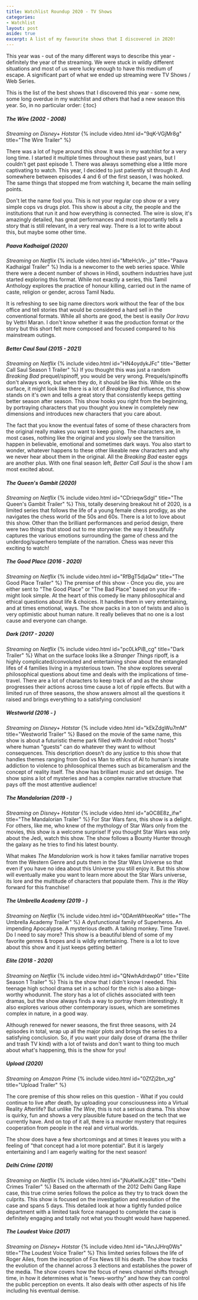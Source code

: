 ```yaml
---
title: Watchlist Roundup 2020 - TV Shows
categories:
- Watchlist
layout: post
aside: true
excerpt: A list of my favourite shows that I discovered in 2020!
---
```

This year was - out of the many different ways to describe this year - definitely the year of the streaming. We were stuck in wildly different situations and most of us were lucky enough to have this medium of escape. A significant part of what we ended up streaming were TV Shows / Web Series. 

This is the list of the best shows that I discovered this year - some new, some long overdue in my watchlist and others that had a new season this year. So, in no particular order:
{:toc}

##### The Wire (2002 - 2008)
_Streaming on Disney+ Hotstar_
{% include video.html id="9qK-VGjMr8g" title="The Wire Trailer" %}

There was a lot of hype around this show. It was in my watchlist for a very long time. I started it multiple times throughout these past years, but I couldn't get past episode 1. There was always something else a little more captivating to watch. This year, I decided to just patiently sit through it. And somewhere between episodes 4 and 6 of the first season, I was hooked. The same things that stopped me from watching it, became the main selling points.

Don't let the name fool you. This is not your regular cop show or a very simple cops vs drugs plot. This show is about a city, the people and the institutions that run it and how everything is connected. The wire is slow, it's amazingly detailed, has great performances and most importantly tells a story that is still relevant, in a very real way. There is a lot to write about this, but maybe some other time.

##### Paava Kadhaigal (2020)
_Streaming on Netflix_
{% include video.html id="MteHcVk-_jo" title="Paava Kadhaigal Trailer" %}
India is a newcomer to the web series space. While there were a decent number of shows in Hindi, southern industries have just started exploring this format. While not exactly a series, this Tamil Anthology explores the practice of honour killing, carried out in the name of caste, religion or gender, across Tamil Nadu.

It is refreshing to see big name directors work without the fear of the box office and tell stories that would be considered a hard sell in the conventional formats. While all shorts are good, the best is easily _Oor Iravu_ by Vettri Maran. I don't know whether it was the production format or the story but this short felt more composed and focused compared to his mainstream outings.

##### Better Caul Saul (2015 - 2021)
_Streaming on Netflix_
{% include video.html id="HN4oydykJFc" title="Better Call Saul Season 1 Trailer" %}
If you thought this was just a random _Breaking Bad_ prequel/spinoff, you would be very wrong. Prequels/spinoffs don't always work, but when they do, it should be like this. While on the surface, it might look like there is a lot of _Breaking Bad_ influence, this show stands on it's own and tells a great story that consistently keeps getting better season after season. This show hooks you right from the beginning, by portraying characters that you thought you knew in completely new dimensions and introduces new characters that you care about.

The fact that you know the eventual fates of some of these characters from the original really makes you want to keep going. The characters are, in most cases, nothing like the original and you slowly see the transition happen in believable, emotional and sometimes dark ways. You also start to wonder, whatever happens to these other likeable new characters and why we never hear about them in the original. All the _Breaking Bad_ easter eggs are another plus. With one final season left, _Better Call Saul_ is the show I am most excited about.

##### The Queen's Gambit (2020)
_Streaming on Netflix_
{% include video.html id="CDrieqwSdgI" title="The Queen's Gambit Trailer" %}
This, totally deserving breakout hit of 2020, is a limited series that follows the life of a young female chess prodigy, as she navigates the chess world of the 50s and 60s. There is a lot to love about this show. Other than the brilliant performances and period design, there were two things that stood out to me storywise: the way it beautifully captures the various emotions surrounding the game of chess and the underdog/superhero template of the narration. Chess was never this exciting to watch!


##### The Good Place (2016 - 2020)
_Streaming on Netflix_
{% include video.html id="RfBgT5djaQw" title="The Good Place Trailer" %}
The premise of this show - Once you die, you are either sent to "The Good Place" or "The Bad Place" based on your life - might look simple. At the heart of this comedy lie many philosophical and ethical questions about life & choices. It handles them in very entertaining, and at times emotional, ways. The show packs in a ton of twists and also is very optimistic about human nature. It really believes that no one is a lost cause and everyone can change.

##### Dark (2017 - 2020)
_Streaming on Netflix_
{% include video.html id="pc0LkPiB_cg" title="Dark Trailer" %}
What on the surface looks like a _Stranger Things_ ripoff, is a highly complicated/convoluted and entertaining show about the entangled lifes of 4 families living in a mysterious town. The show explores several philosophical questions about time and deals with the implications of time-travel. There are a lot of characters to keep track of and as the show progresses their actions across time cause a lot of ripple effects. But with a limited run of three seasons, the show answers almost all the questions it raised and brings everything to a satisfying conclusion!

##### Westworld (2016 - )
_Streaming on Disney+ Hotstar_
{% include video.html id="kEkZdgWu7mM" title="Westworld Trailer" %}
Based on the movie of the same name, this show is about a futuristic theme park filled with Android robot "hosts" where human "guests" can do whatever they want to without consequences. This description doesn't do any justice to this show that handles themes ranging from God vs Man to ethics of AI to human's innate addiction to violence to philosophical themes such as bicameralism and the concept of reality itself. The show has brilliant music and set design. The show spins a lot of mysteries and has a complex narrative structure that pays off the most attentive audience!

##### The Mandalorian (2019 - )
_Streaming on Disney+ Hotstar_
{% include video.html id="aOC8E8z_ifw" title="The Mandalorian Trailer" %}
For Star Wars fans, this show is a delight. For others, like me, who knew of the mythology of Star Wars only from the movies, this show is a welcome surprise! If you thought Star Wars was only about the Jedi, watch this show. The show follows a Bounty Hunter through the galaxy as he tries to find his latest bounty. 

What makes _The Mandalorian_ work is how it takes familiar narrative tropes from the Western Genre and puts them in the Star Wars Universe so that even if you have no idea about this Universe you still enjoy it. But this show will eventually make you want to learn more about the Star Wars universe, its lore and the multitude of characters that populate them. _This is the Way_ forward for this franchise!

##### The Umbrella Academy (2019 - )
_Streaming on Netflix_
{% include video.html id="0DAmWHxeoKw" title="The Umbrella Academy Trailer" %}
A dysfunctional family of Superheros. An impending Apocalypse. A mysterious death. A talking monkey. Time Travel. Do I need to say more? This show is a beautiful blend of some of my favorite genres & tropes and is wildly entertaining. There is a lot to love about this show and it just keeps getting better!

##### Elite (2018 - 2020)
_Streaming on Netflix_
{% include video.html id="QNwhAdrdwp0" title="Elite Season 1 Trailer" %}
This is the show that I didn't know I needed. This teenage high school drama set in a school for the rich is also a binge-worthy whodunnit. The story has a lot of clichés associated with teen dramas, but the show always finds a way to portray them interestingly. It also explores various other contemporary issues, which are sometimes complex in nature, in a good way.

Although renewed for newer seasons, the first three seasons, with 24 episodes in total, wrap up all the major plots and brings the series to a satisfying conclusion. So, if you want your daily dose of drama (the thriller and trash TV kind) with a lot of twists and don't want to thing too much about what's happening, this is the show for you!

##### Upload (2020)
_Streaming on Amazon Prime_
{% include video.html id="0ZfZj2bn_xg" title="Upload Trailer" %}

The core premise of this show relies on this question - What if you could continue to live after death, by uploading your consciousness into a Virtual Reality Afterlife? But unlike _The Wire_, this is not a serious drama. This show is quirky, fun and shows a very plausible future based on the tech that we currently have. And on top of it all, there is a murder mystery that requires cooperation from people in the real and virtual worlds.

The show does have a few shortcomings and at times it leaves you with a feeling of "that concept had a lot more potential". But it is largely entertaining and I am eagerly waiting for the next season!

##### Delhi Crime (2019)
_Streaming on Netflix_
{% include video.html id="jNuKwlKJx2E" title="Delhi Crimes Trailer" %}
Based on the aftermath of the 2012 Delhi Gang Rape case, this true crime series follows the police as they try to track down the culprits. This show is focused on the investigation and resolution of the case and spans 5 days. This detailed look at how a tightly funded police department with a limited task force managed to complete the case is definitely engaging and totally not what you thought would have happened.

##### The Loudest Voice (2017)
_Streaming on Disney+ Hotstar_
{% include video.html id="lAnJJHrq0Ws" title="The Loudest Voice Trailer" %}
This limited series follows the life of Roger Ailes, from the inception of Fox News till his death. The show tracks the evolution of the channel across 3 elections and establishes the power of the media. The show covers how the focus of news channel shifts through time, in how it determines what is "news-worthy" and how they can control the public perception on events. It also deals with other aspects of his life including his eventual demise.


